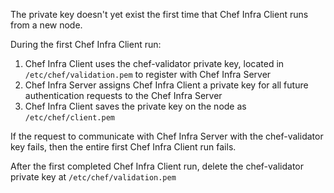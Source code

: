 The private key doesn't yet exist the first time that Chef Infra Client runs from a new node.

During the first Chef Infra Client run:

1. Chef Infra Client uses the chef-validator private key, located in `/etc/chef/validation.pem` to register with Chef Infra Server
2. Chef Infra Server assigns Chef Infra Client a private key for all future authentication requests to the Chef Infra Server
3. Chef Infra Client saves the private key on the node as `/etc/chef/client.pem`

If the request to communicate with Chef Infra Server with the chef-validator key fails, then the entire first Chef Infra Client run fails.

After the first completed Chef Infra Client run, delete the chef-validator private key at `/etc/chef/validation.pem`
